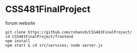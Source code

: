 # CSS481FinalProject
forum website

    git clone https://github.com/rohans0/CSS481FinalProject/
    cd CSS481FinalProject/frontend
    npm install
    npm start & cd src/services; node server.js
